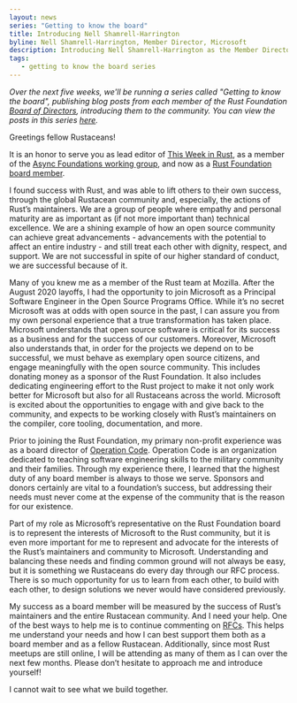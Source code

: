 ```yaml
---
layout: news
series: "Getting to know the board"
title: Introducing Nell Shamrell-Harrington
byline: Nell Shamrell-Harrington, Member Director, Microsoft
description: Introducing Nell Shamrell-Harrington as the Member Director for Microsoft. Part of the "Getting to know the board" series.
tags:
   - getting to know the board series
---
```


_Over the next five weeks, we'll be running a series called "Getting to know the board", publishing blog posts from each member of the Rust Foundation [Board of Directors](/board), introducing them to the community. You can view the posts in this series [here](/tags/getting%20to%20know%20the%20board%20series/)._

Greetings fellow Rustaceans!  
 
It is an honor to serve you as lead editor of [This Week in Rust](https://this-week-in-rust.org/), as a member of the [Async Foundations working group](https://github.com/rust-lang/wg-async-foundations), and now as a [Rust Foundation board member](https://foundation.rust-lang.org/board/).
 
I found success with Rust, and was able to lift others to their own success, through the global Rustacean community and, especially, the actions of Rust’s maintainers. We are a group of people where empathy and personal maturity are as important as (if not more important than) technical excellence. We are a shining example of how an open source community can achieve great advancements - advancements with the potential to affect an entire industry - and still treat each other with dignity, respect, and support. We are not successful in spite of our higher standard of conduct, we are successful because of it.   
 
Many of you knew me as a member of the Rust team at Mozilla. After the August 2020 layoffs, I had the opportunity to join Microsoft as a Principal Software Engineer in the Open Source Programs Office. While it’s no secret Microsoft was at odds with open source in the past, I can assure you from my own personal experience that a true transformation has taken place. Microsoft understands that open source software is critical for its success as a business and for the success of our customers. Moreover, Microsoft also understands that, in order for the projects we depend on to be successful, we must behave as exemplary open source citizens, and engage meaningfully with the open source community. This includes donating money as a sponsor of the Rust Foundation. It also includes dedicating engineering effort to the Rust project to make it not only work better for Microsoft but also for all Rustaceans across the world. Microsoft is excited about the opportunities to engage with and give back to the community, and expects to be working closely with Rust’s maintainers on the compiler, core tooling, documentation, and more.  
 
Prior to joining the Rust Foundation, my primary non-profit experience was as a board director of [Operation Code](https://operationcode.org/). Operation Code is an organization dedicated to teaching software engineering skills to the military community and their families. Through my experience there, I learned that the highest duty of any board member is always to those we serve. Sponsors and donors certainly are vital to a foundation’s success, but addressing their needs must never come at the expense of the community that is the reason for our existence.   
 
Part of my role as Microsoft’s representative on the Rust Foundation board is to represent the interests of Microsoft to the Rust community, but it is even more important for me to represent and advocate for the interests of the Rust’s maintainers and community to Microsoft. Understanding and balancing these needs and finding common ground will not always be easy, but it is something we Rustaceans do every day through our RFC process. There is so much opportunity for us to learn from each other, to build with each other, to design solutions we never would have considered previously.   
 
My success as a board member will be measured by the success of Rust’s maintainers and the entire Rustacean community. And I need your help. One of the best ways to help me is to continue commenting on [RFCs](https://github.com/rust-lang/rfcs). This helps me understand your needs and how I can best support them both as a board member and as a fellow Rustacean. Additionally, since most Rust meetups are still online, I will be attending as many of them as I can over the next few months. Please don’t hesitate to approach me and introduce yourself!   
 
I cannot wait to see what we build together.  
